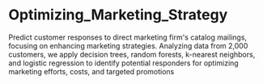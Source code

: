 # Optimizing_Marketing_Strategy
Predict customer responses to direct marketing firm's catalog mailings, focusing on enhancing marketing strategies. Analyzing data from 2,000 customers, we apply decision trees, random forests, k-nearest neighbors, and logistic regression to identify potential responders for optimizing marketing efforts, costs, and targeted promotions
